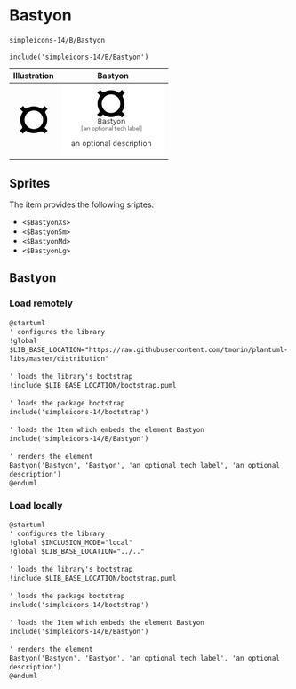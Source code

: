 # Bastyon


```text
simpleicons-14/B/Bastyon
```

```text
include('simpleicons-14/B/Bastyon')
```



| Illustration | Bastyon |
| :---: | :---: |
| ![illustration for Illustration](../../simpleicons-14/B/Bastyon.png) | ![illustration for Bastyon](../../simpleicons-14/B/Bastyon.Local.png) |



## Sprites
The item provides the following sriptes:

- `<$BastyonXs>`
- `<$BastyonSm>`
- `<$BastyonMd>`
- `<$BastyonLg>`





## Bastyon

### Load remotely
```plantuml
@startuml
' configures the library
!global $LIB_BASE_LOCATION="https://raw.githubusercontent.com/tmorin/plantuml-libs/master/distribution"

' loads the library's bootstrap
!include $LIB_BASE_LOCATION/bootstrap.puml

' loads the package bootstrap
include('simpleicons-14/bootstrap')

' loads the Item which embeds the element Bastyon
include('simpleicons-14/B/Bastyon')

' renders the element
Bastyon('Bastyon', 'Bastyon', 'an optional tech label', 'an optional description')
@enduml
```

### Load locally
```plantuml
@startuml
' configures the library
!global $INCLUSION_MODE="local"
!global $LIB_BASE_LOCATION="../.."

' loads the library's bootstrap
!include $LIB_BASE_LOCATION/bootstrap.puml

' loads the package bootstrap
include('simpleicons-14/bootstrap')

' loads the Item which embeds the element Bastyon
include('simpleicons-14/B/Bastyon')

' renders the element
Bastyon('Bastyon', 'Bastyon', 'an optional tech label', 'an optional description')
@enduml
```

